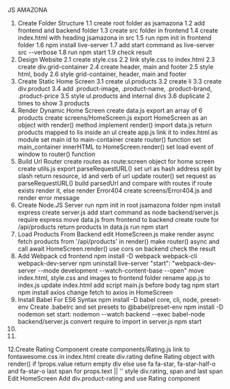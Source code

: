JS AMAZONA

1. Create Folder Structure
    1.1 create root folder as jsamazona
    1.2 add frontend and backend folder
    1.3 create src folder in frontend
    1.4 create index.html with heading jsamazona in src
    1.5 run npm init in frontend folder
    1.6 npm install live-server
    1.7 add start command as live-server src --verbose
    1.8 run npm start
    1.9 check result
2. Design Website
    2.1 create style.css
    2.2 link style.css to index.html
    2.3 create div.grid-container
    2.4 create header, main and footer
    2.5 style html, body
    2.6 style grid-container, header, main and footer
3. Create Static Home Screen
    3.1 create ul.products
    3.2 create li
    3.3 create div.product
    3.4 add .product-image, .product-name, .product-brand, .product-price
    3.5 style ul.products and internal divs
    3.6 duplicate 2 times to show 3 products
4. Render Dynamic Home Screen
    create data.js
    export an array of 6 products
    create screens/HomeScreen.js
    export HomeScreen as an object with render() method
    implement render()
    import data.js
    return products mapped to lis inside an ul
    create app.js
    link it to index.html as module
    set main id to main-container
    create router() function
    set main_container innerHTML to HomeScreen.render()
    set load event of window to router() function
5. Build Url Router
    create routes as route:screen object for home screen
    create utils.js
    export parseRequestURL()
    set url as hash address split by slash
    return resource, id and verb of url
    update router()
    set request as parseRequestURL()
    build parsedUrl and compare with routes
    if route exists render it, else render Error404
    create screens/Error404.js and render error message
6. Create Node.JS Server
    run npm init in root jsamazona folder
    npm install express
    create server.js
    add start command as node backend/server.js
    require express
    move data.js from frontend to backend
    create route for /api/products
    return products in data.js
    run npm start
7. Load Products From Backend
    edit HomeScreen.js
    make render async
    fetch products from '/api/products' in render()
    make router() async and call await HomeScreen.render()
    use cors on backend
    check the result
8. Add Webpack
    cd frontend
    npm install -D webpack webpack-cli webpack-dev-server
    npm uninstall live-server
    "start": "webpack-dev-server --mode development --watch-content-base --open"
    move index.html, style.css and images to frontend folder
    rename app.js to index.js
    update index.html
    add script main.js before body tag
    npm start
    npm install axios
    change fetch to axios in HomeScreen
9. Install Babel For ES6 Syntax
    npm install -D babel core, cli, node, preset-env
    Create .babelrc and set presets to @babel/preset-env
    npm install -D nodemon
    set start: nodemon --watch backend --exec babel-node backend/server.js
    convert require to import in server.js
    npm start
10.
11.
12.Create Rating Component
    create components/Rating.js
    link to fontawesome.css in index.html
    create div.rating
    define Rating object with render()
    if !props.value return empty div
    else use fa fa-star, fa-star-half-o and fa-star-o
    last span for props.text || ''
    style div.rating, span and last span
    Edit HomeScreen
    Add div.product-rating and use Rating component